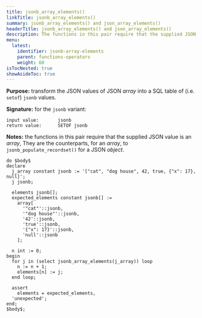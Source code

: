 ```yaml
---
title: jsonb_array_elements()
linkTitle: jsonb_array_elements()
summary: jsonb_array_elements() and json_array_elements()
headerTitle: jsonb_array_elements() and json_array_elements()
description: The functions in this pair require that the supplied JSON value is an array, and transform the list into a table.
menu:
  latest:
    identifier: jsonb-array-elements
    parent: functions-operators
    weight: 60
isTocNested: true
showAsideToc: true
---
```

**Purpose:** transform the JSON values of JSON _array_ into a SQL table of (i.e. `setof`) `jsonb` values.

**Signature:** for the `jsonb` variant:

```
input value:       jsonb
return value:      SETOF jsonb
```

**Notes:** the functions in this pair require that the supplied JSON value is an _array_, They are the counterparts, for an _array_, to `jsonb_populate_recordset()` for a JSON _object_.

```postgresql
do $body$
declare
  j_array constant jsonb := '["cat", "dog house", 42, true, {"x": 17}, null]';
  j jsonb;

  elements jsonb[];
  expected_elements constant jsonb[] :=
    array[
      '"cat"'::jsonb,
      '"dog house"'::jsonb,
      '42'::jsonb,
      'true'::jsonb,
      '{"x": 17}'::jsonb,
      'null'::jsonb
    ];

  n int := 0;
begin
  for j in (select jsonb_array_elements(j_array)) loop
    n := n + 1;
    elements[n] := j;
  end loop;

  assert
    elements = expected_elements,
  'unexpected';
end;
$body$;
```
